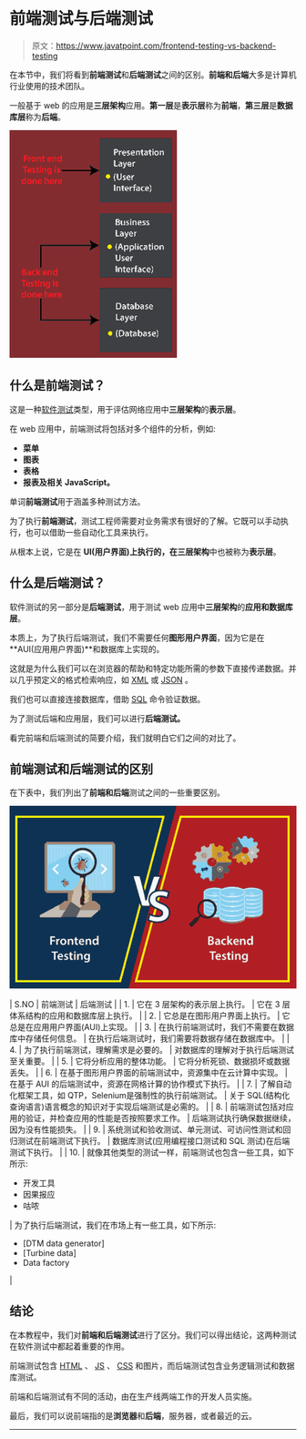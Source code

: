 # 前端测试与后端测试

> 原文：<https://www.javatpoint.com/frontend-testing-vs-backend-testing>

在本节中，我们将看到**前端测试**和**后端测试**之间的区别。**前端和后端**大多是计算机行业使用的技术团队。

一般基于 web 的应用是**三层架构**应用。**第一层**是**表示层**称为**前端**，**第三层**是**数据库层**称为**后端**。

![Frontend Testing VS. Backend Testing](img/ff573a5eae4cf259a824476bb5065db1.png)

## 什么是前端测试？

这是一种[软件测试](https://www.javatpoint.com/software-testing-tutorial)类型，用于评估网络应用中**三层架构**的**表示层**。

在 web 应用中，前端测试将包括对多个组件的分析，例如:

*   **菜单**
*   **图表**
*   **表格**
*   **报表及相关 JavaScript。**

单词**前端测试**用于涵盖多种测试方法。

为了执行**前端测试**，测试工程师需要对业务需求有很好的了解。它既可以手动执行，也可以借助一些自动化工具来执行。

从根本上说，它是在 **UI(用户界面)**上执行的，在**三层架构**中也被称为**表示层**。

## 什么是后端测试？

软件测试的另一部分是**后端测试**，用于测试 web 应用中**三层架构**的**应用和数据库层**。

本质上，为了执行后端测试，我们不需要任何**图形用户界面**，因为它是在 **AUI(应用用户界面)**和数据库上实现的。

这就是为什么我们可以在浏览器的帮助和特定功能所需的参数下直接传递数据。并以几乎预定义的格式检索响应，如 [XML](https://www.javatpoint.com/xml-tutorial) 或 [JSON](https://www.javatpoint.com/json-tutorial) 。

我们也可以直接连接数据库，借助 [SQL](https://www.javatpoint.com/sql-tutorial) 命令验证数据。

为了测试后端和应用层，我们可以进行**后端测试。**

看完前端和后端测试的简要介绍，我们就明白它们之间的对比了。

## 前端测试和后端测试的区别

在下表中，我们列出了**前端和后端**测试之间的一些重要区别。

![Frontend Testing VS. Backend Testing](img/f642d454f501af7c1b51980213837cc0.png)

| S.NO | 前端测试 | 后端测试 |
| 1. | 它在 3 层架构的表示层上执行。 | 它在 3 层体系结构的应用和数据库层上执行。 |
| 2. | 它总是在图形用户界面上执行。 | 它总是在应用用户界面(AUI)上实现。 |
| 3. | 在执行前端测试时，我们不需要在数据库中存储任何信息。 | 在执行后端测试时，我们需要将数据存储在数据库中。 |
| 4. | 为了执行前端测试，理解需求是必要的。 | 对数据库的理解对于执行后端测试至关重要。 |
| 5. | 它将分析应用的整体功能。 | 它将分析死锁、数据损坏或数据丢失。 |
| 6. | 在基于图形用户界面的前端测试中，资源集中在云计算中实现。 | 在基于 AUI 的后端测试中，资源在网格计算的协作模式下执行。 |
| 7. | 了解自动化框架工具，如 QTP，Selenium是强制性的执行前端测试。 | 关于 SQL(结构化查询语言)语言概念的知识对于实现后端测试是必需的。 |
| 8. | 前端测试包括对应用的验证，并检查应用的性能是否按照要求工作。 | 后端测试执行确保数据继续，因为没有性能损失。 |
| 9. | 系统测试和验收测试、单元测试、可访问性测试和回归测试在前端测试下执行。 | 数据库测试(应用编程接口测试和 SQL 测试)在后端测试下执行。 |
| 10. | 就像其他类型的测试一样，前端测试也包含一些工具，如下所示:

*   开发工具
*   因果报应
*   咕哝

 | 为了执行后端测试，我们在市场上有一些工具，如下所示:

*   [DTM data generator]
*   [Turbine data]
*   Data factory

 |

## 结论

在本教程中，我们对**前端和后端测试**进行了区分。我们可以得出结论，这两种测试在软件测试中都起着重要的作用。

前端测试包含 [HTML](https://www.javatpoint.com/html-tutorial) 、 [JS](https://www.javatpoint.com/javascript-tutorial) 、 [CSS](https://www.javatpoint.com/css-tutorial) 和图片，而后端测试包含业务逻辑测试和数据库测试。

前端和后端测试有不同的活动，由在生产线两端工作的开发人员实施。

最后，我们可以说前端指的是**浏览器**和**后端**，服务器，或者最近的云。

* * *
